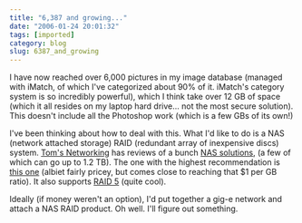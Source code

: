 ```yaml
---
title: "6,387 and growing..."
date: "2006-01-24 20:01:32"
tags: [imported]
category: blog
slug: 6387_and_growing
---
```


I have now reached over 6,000 pictures in my image database (managed with iMatch, of which I've categorized about 90% of it. iMatch's category system is so incredibly powerful), which I think take over 12 GB of space (which it all resides on my laptop hard drive... not the most secure solution). This doesn't include all the Photoshop work (which is a few GBs of its own!)

I've been thinking about how to deal with this. What I'd like to do is a NAS (network attached storage) RAID (redundant array of inexpensive discs) system. <a title="Tom's Networking" href="http://www.tomsnetworking.com">Tom's Networking</a> has reviews of a bunch <a title="NAS products" href="http://www.tomsnetworking.com/NAS.php">NAS solutions</a>, (a few of which can go up to 1.2 TB). The one with the highest recommendation is <a title="Infrant NAS" href="http://www.tomsnetworking.com/Reviews-217-ProdID-H2H5.php">this one</a> (albiet fairly pricey, but comes close to reaching that $1 per GB ratio). It also supports <a title="RAID 5..." href="http://www.raid.com/04_01_05.html">RAID 5</a> (quite cool).

Ideally (if money weren't an option), I'd put together a gig-e network and attach a NAS RAID product. Oh well. I'll figure out something.
